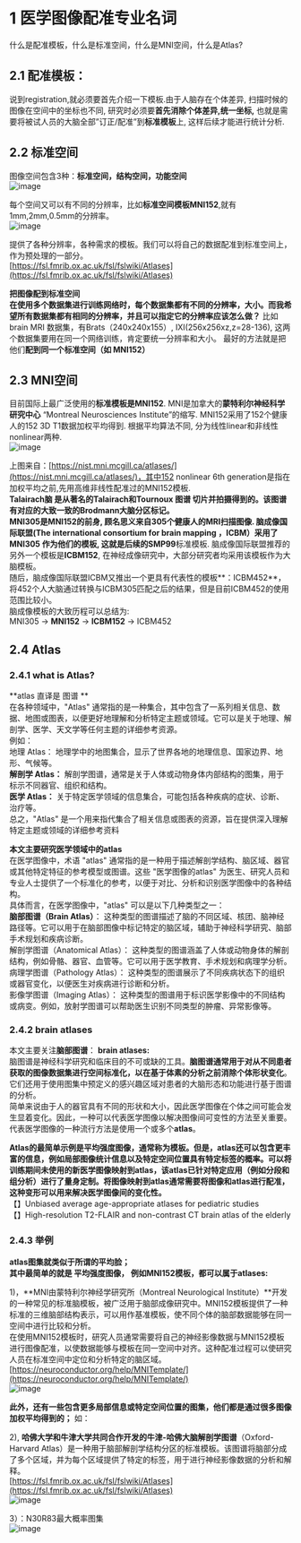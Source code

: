 # 1 **医学图像配准专业名词**
什么是配准模板，什么是标准空间，什么是MNI空间，什么是Atlas?  

## 2.1 配准模板：  
说到registration,就必须要首先介绍一下模板.由于人脑存在个体差异, 扫描时候的图像在空间中的坐标也不同, 研究时必须要**首先消除个体差异,统一坐标,** 也就是需要将被试人员的大脑全部”订正/配准”到**标准模板**上, 这样后续才能进行统计分析.  

## 2.2 标准空间  
图像空间包含3种：**标准空间，结构空间，功能空间**  
![image](https://github.com/Alexa2077/Preprocessing-of-stroke-MRI-data/assets/59952693/afb10ac3-1ebb-471c-b389-ad8a16db66b6)

每个空间又可以有不同的分辨率，比如**标准空间模板MNI152**,就有1mm,2mm,0.5mm的分辨率。  
![image](https://github.com/Alexa2077/Preprocessing-of-stroke-MRI-data/assets/59952693/74b6a05a-87ac-4605-8e71-e618915e7229)

提供了各种分辨率，各种需求的模板。我们可以将自己的数据配准到标准空间上，作为预处理的一部分。   
[https://fsl.fmrib.ox.ac.uk/fsl/fslwiki/Atlases](https://fsl.fmrib.ox.ac.uk/fsl/fslwiki/Atlases)

**把图像配到标准空间**  
**在使用多个数据集进行训练网络时，每个数据集都有不同的分辨率，大小。而我希望所有数据集都有相同的分辨率，并且可以指定它的分辨率应该怎么做？**
比如brain MRI 数据集，有Brats（240x240x155）, IXI(256x256xz,z=28-136), 这两个数据集要用在同一个网络训练，肯定要统一分辨率和大小。
最好的方法就是把他们**配到同一个标准空间（如 MNI152）**

## 2.3 MNI空间
目前国际上最广泛使用的**标准模板是MNI152**. MNI是加拿大的**蒙特利尔神经科学研究中心** “Montreal Neurosciences Institute”的缩写. MNI152采用了152个健康人的152 3D T1数据加权平均得到. 根据平均算法不同, 分为线性linear和非线性nonlinear两种.  
![image](https://github.com/Alexa2077/Preprocessing-of-stroke-MRI-data/assets/59952693/6f06b324-0827-4d72-aa5b-2b07d893372a)
  
上图来自：[https://nist.mni.mcgill.ca/atlases/](https://nist.mni.mcgill.ca/atlases/)，其中152 nonlinear 6th generation是指在加权平均之前,先用高维非线性配准过的MNI152模板.  
**Talairach脑 **是从著名的Talairach和Tournoux 图谱 切片并拍摄得到的。该图谱有对应的大致一致的Brodmann大脑分区标记。  
**MNI305**是MNI152的前身, 顾名思义来自305个健康人的MRI扫描图像. 脑成像国际联盟(The international consortium for brain mapping ，ICBM）采用了MNI305 作为他们的模板, 这就是后续的**SMP99**标准模板. 脑成像国际联盟推荐的另外一个模板是**ICBM152**, 在神经成像研究中，大部分研究者均采用该模板作为大脑模板。  
随后，脑成像国际联盟ICBM又推出一个更具有代表性的模板**：ICBM452**，将452个人大脑通过转换与ICBM305匹配之后的结果，但是目前ICBM452的使用范围比较小。  
脑成像模板的大致历程可以总结为:  
MNI305 → **MNI152** → **ICBM152** → ICBM452   

## 2.4 Atlas
### 2.4.1 what is Atlas?
**atlas 直译是 图谱 **  
在各种领域中，"Atlas" 通常指的是一种集合，其中包含了一系列相关信息、数据、地图或图表，以便更好地理解和分析特定主题或领域。它可以是关于地理、解剖学、医学、天文学等任何主题的详细参考资源。  
例如：  
地理 Atlas： 地理学中的地图集合，显示了世界各地的地理信息、国家边界、地形、气候等。  
**解剖学 Atlas：** 解剖学图谱，通常是关于人体或动物身体内部结构的图集，用于标示不同器官、组织和结构。  
**医学 Atlas：** 关于特定医学领域的信息集合，可能包括各种疾病的症状、诊断、治疗等。  
总之，"Atlas" 是一个用来指代集合了相关信息或图表的资源，旨在提供深入理解特定主题或领域的详细参考资料  

**本文主要研究医学领域中的atlas**  
在医学图像中，术语 "atlas" 通常指的是一种用于描述解剖学结构、脑区域、器官或其他特定特征的参考模型或图谱。这些 "医学图像的atlas" 为医生、研究人员和专业人士提供了一个标准化的参考，以便于对比、分析和识别医学图像中的各种结构。  
具体而言，在医学图像中，"atlas" 可以是以下几种类型之一：  
**脑部图谱（Brain Atlas）**： 这种类型的图谱描述了脑的不同区域、核团、脑神经路径等。它可以用于在脑部图像中标记特定的脑区域，辅助于神经科学研究、脑部手术规划和疾病诊断。  
解剖学图谱（Anatomical Atlas）： 这种类型的图谱涵盖了人体或动物身体的解剖结构，例如骨骼、器官、血管等。它可以用于医学教育、手术规划和病理学分析。  
病理学图谱（Pathology Atlas）： 这种类型的图谱展示了不同疾病状态下的组织或器官变化，以便医生对疾病进行诊断和分析。  
影像学图谱（Imaging Atlas）： 这种类型的图谱用于标识医学影像中的不同结构或病变。例如，放射学图谱可以帮助医生识别不同类型的肿瘤、异常影像等。  

### 2.4.2 brain atlases
本文主要关注**脑部图谱**：
**brain atlases:**  
脑图谱是神经科学研究和临床目的不可或缺的工具。**脑图谱通常用于对从不同患者获取的图像数据集进行空间标准化，以在基于体素的分析之前消除个体形状变化**。它们还用于使用图集中预定义的感兴趣区域对患者的大脑形态和功能进行基于图谱的分析。  
简单来说由于人的器官具有不同的形状和大小，因此医学图像在个体之间可能会发生显着变化。因此，一种可以代表医学图像以解决图像间可变性的方法至关重要。代表医学图像的一种流行方法是使用一个或多个**atlas**。  

**Atlas的最简单示例是平均强度图像，通常称为模板。但是，atlas还可以包含更丰富的信息，例如局部图像统计信息以及特定空间位置具有特定标签的概率。可以将训练期间未使用的新医学图像映射到atlas，该atlas已针对特定应用（例如分段和组分析）进行了量身定制。将图像映射到atlas通常需要将图像和atlas进行配准，这种变形可以用来解决医学图像间的变化性。**    
【】Unbiased average age-appropriate atlases for pediatric studies    
【】High-resolution T2-FLAIR and non-contrast CT brain atlas of the elderly   

### 2.4.3 举例  
**atlas图集就类似于所谓的平均脸；**  
**其中最简单的就是 平均强度图像， 例如MNI152模板，都可以属于atlases:**  

1)，**MNI由蒙特利尔神经学研究所（Montreal Neurological Institute）**开发的一种常见的标准脑模板，被广泛用于脑部成像研究中。MNI152模板提供了一种标准的三维脑部结构表示，可以用作基准模板，使不同个体的脑部数据能够在同一空间中进行比较和分析。  
在使用MNI152模板时，研究人员通常需要将自己的神经影像数据与MNI152模板进行图像配准，以使数据能够与模板在同一空间中对齐。这种配准过程可以使研究人员在标准空间中定位和分析特定的脑区域。  
[https://neuroconductor.org/help/MNITemplate/](https://neuroconductor.org/help/MNITemplate/)  
![image](https://github.com/Alexa2077/Preprocessing-of-stroke-MRI-data/assets/59952693/59516cdc-b179-4824-b339-dcdee43ed1ee)



**此外，还有一些包含更多局部信息或特定空间位置的图集，他们都是通过很多图像加权平均得到的；**
如：

2), **哈佛大学和牛津大学共同合作开发的牛津-哈佛大脑解剖学图谱**（Oxford-Harvard Atlas）是一种用于脑部解剖学结构分区的标准模板。该图谱将脑部分成了多个区域，并为每个区域提供了特定的标签，用于进行神经影像数据的分析和解释。  
[https://fsl.fmrib.ox.ac.uk/fsl/fslwiki/Atlases](https://fsl.fmrib.ox.ac.uk/fsl/fslwiki/Atlases)  
![image](https://github.com/Alexa2077/Preprocessing-of-stroke-MRI-data/assets/59952693/a596f0c0-1d53-4398-903a-121431acdcf9)
  

3）：N30R83最大概率图集     
![image](https://github.com/Alexa2077/Preprocessing-of-stroke-MRI-data/assets/59952693/af45e47b-59ac-467d-a01f-c9562a42e7d0)

